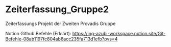 # Zeiterfassung_Gruppe2
Zeiterfassungs Projekt der Zweiten Provadis Gruppe

Notion Github Befehle (Erklärt): https://ing-azubi-workspace.notion.site/Git-Befehle-08ab1197fc804ab6acc235fa713d1efb?pvs=4

